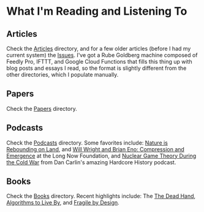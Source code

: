 # What I'm Reading and Listening To

## Articles
Check the [Articles](https://github.com/lucaswadedavis/reading-list/tree/master/articles) directory, and for a few older articles (before I had my current system) the [Issues](https://github.com/lucaswadedavis/reading-list/issues). I've got a Rube Goldberg machine composed of Feedly Pro, IFTTT, and Google Cloud Functions that fills this thing up with blog posts and essays I read, so the format is slightly different from the other directories, which I populate manually.

## Papers
Check the [Papers](https://github.com/lucaswadedavis/reading-list/tree/master/papers) directory.

## Podcasts
Check the [Podcasts](https://github.com/lucaswadedavis/reading-list/tree/master/podcasts) directory. Some favorites include: [Nature is Rebounding on Land](http://longnow.org/seminars/02015/jan/13/nature-rebounding-land-and-ocean-sparing-through-concentrating-human-activities/), and  [Will Wright and Brian Eno: Compression and Emergence](http://longnow.org/seminars/02006/jun/26/playing-with-time/) at the Long Now Foundation, and [Nuclear Game Theory During the Cold War](http://www.dancarlin.com/hardcore-history-59-the-destroyer-of-worlds/) from Dan Carlin's amazing Hardcore History podcast.

## Books
Check the [Books](https://github.com/lucaswadedavis/reading-list/tree/master/books) directory. Recent highlights include: The [The Dead Hand](https://www.amazon.com/Dead-Hand-Untold-Dangerous-Legacy/dp/0307387844), [Algorithms to Live By](https://www.amazon.com/Algorithms-Live-Computer-Science-Decisions/dp/1480560367), and [Fragile by Design](https://www.amazon.com/Fragile-Design-Political-Princeton-Economic/dp/0691155240).
